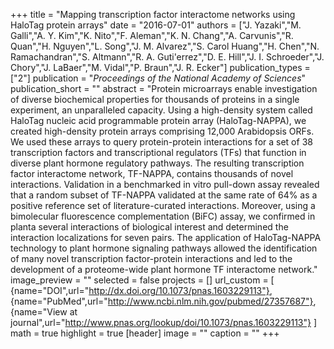 +++
title = "Mapping transcription factor interactome networks using HaloTag protein arrays"
date = "2016-07-01"
authors = ["J. Yazaki","M. Galli","A. Y. Kim","K. Nito","F. Aleman","K. N. Chang","A. Carvunis","R. Quan","H. Nguyen","L. Song","J. M. Alvarez","S. Carol Huang","H. Chen","N. Ramachandran","S. Altmann","R. A. Guti'errez","D. E. Hill","J. I. Schroeder","J. Chory","J. LaBaer","M. Vidal","P. Braun","J. R. Ecker"]
publication_types = ["2"]
publication = "_Proceedings of the National Academy of Sciences_"
publication_short = ""
abstract = "Protein microarrays enable investigation of diverse biochemical properties for thousands of proteins in a single experiment, an unparalleled capacity. Using a high-density system called HaloTag nucleic acid programmable protein array (HaloTag-NAPPA), we created high-density protein arrays comprising 12,000 Arabidopsis ORFs. We used these arrays to query protein-protein interactions for a set of 38 transcription factors and transcriptional regulators (TFs) that function in diverse plant hormone regulatory pathways. The resulting transcription factor interactome network, TF-NAPPA, contains thousands of novel interactions. Validation in a benchmarked in vitro pull-down assay revealed that a random subset of TF-NAPPA validated at the same rate of 64% as a positive reference set of literature-curated interactions. Moreover, using a bimolecular fluorescence complementation (BiFC) assay, we confirmed in planta several interactions of biological interest and determined the interaction localizations for seven pairs. The application of HaloTag-NAPPA technology to plant hormone signaling pathways allowed the identification of many novel transcription factor-protein interactions and led to the development of a proteome-wide plant hormone TF interactome network."
image_preview = ""
selected = false
projects = []
url_custom = [ {name="DOI",url="http://dx.doi.org/10.1073/pnas.1603229113"},
{name="PubMed",url="http://www.ncbi.nlm.nih.gov/pubmed/27357687"},
{name="View at journal",url="http://www.pnas.org/lookup/doi/10.1073/pnas.1603229113"}
 ] 
math = true
highlight = true
[header]
image = ""
caption = ""
+++

